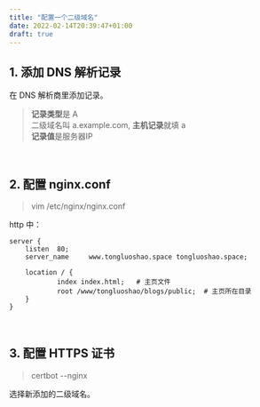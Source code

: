 ```yaml
---
title: "配置一个二级域名"
date: 2022-02-14T20:39:47+01:00
draft: true
---
```


## 1. 添加 DNS 解析记录
在 DNS 解析商里添加记录。
>**记录类型**是 A\
>二级域名叫 a.example.com, **主机记录**就填 a\
>**记录值**是服务器IP

<br>

## 2. 配置 nginx.conf
>vim /etc/nginx/nginx.conf

http 中：

```
server {
    listen  80;
    server_name     www.tongluoshao.space tongluoshao.space;

    location / {
            index index.html;   # 主页文件
            root /www/tongluoshao/blogs/public;  # 主页所在目录
    }
}
```

<br>

## 3. 配置 HTTPS 证书
>certbot --nginx

选择新添加的二级域名。